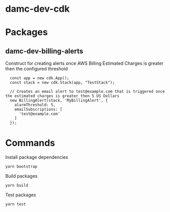 # damc-dev-cdk

# Packages

## damc-dev-billing-alerts

Construct for creating alerts once AWS Billing Estimated Charges is greater then the configured threshold

```
  const app = new cdk.App();
  const stack = new cdk.Stack(app, "TestStack");

  // Creates an email alert to test@example.com that is triggered once the estimated charges is greater then 5 US Dollars
  new BillingAlert(stack, 'MyBillingAlert', {
    alarmThreshold: 5,
    emailSubscriptions: [
      'test@example.com'
    ]
  });
```

# Commands

Install package dependencies

```
yarn bootstrap
```

Build packages

```
yarn build
```

Test packages

```
yarn test
```